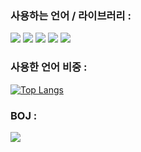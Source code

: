
### 사용하는 언어 / 라이브러리 :
<img src="https://img.shields.io/badge/C++-00599C?style=for-the-badge&logo=cplusplus&logoColor=white"> <img src="https://img.shields.io/badge/JavaScript-F7DF1E?style=for-the-badge&logo=javascript&logoColor=white"> <img src="https://img.shields.io/badge/Vue.js-4FC08D?style=for-the-badge&logo=vue.js&logoColor=white"> <img src="https://img.shields.io/badge/html5-E34F26?style=for-the-badge&logo=html5&logoColor=white"> <img src="https://img.shields.io/badge/css3-1572B6?style=for-the-badge&logo=css3&logoColor=white">

### 사용한 언어 비중 :
[![Top Langs](https://github-readme-stats.vercel.app/api/top-langs/?username=spooder02)](https://github.com/spooder02/github-readme-stats)
### BOJ :
<img src="http://mazassumnida.wtf/api/v2/generate_badge?boj=spooder02">
